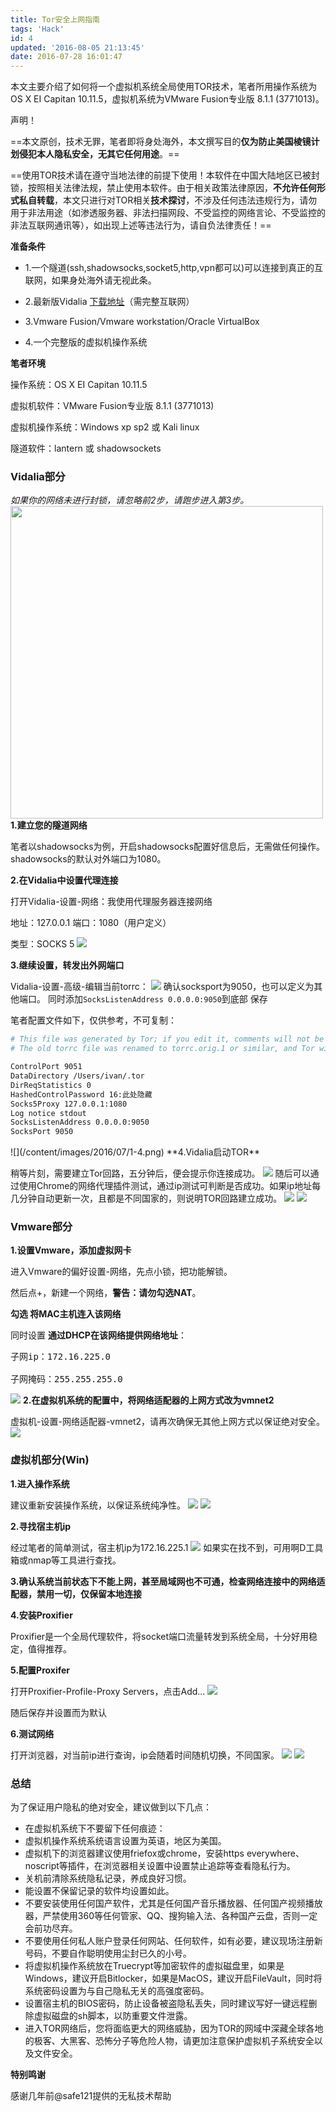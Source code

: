 ```yaml
---
title: Tor安全上网指南
tags: 'Hack'
id: 4
updated: '2016-08-05 21:13:45'
date: 2016-07-28 16:01:47
---
```



本文主要介绍了如何将一个虚拟机系统全局使用TOR技术，笔者所用操作系统为OS X EI Capitan 10.11.5，虚拟机系统为VMware Fusion专业版 8.1.1 (3771013)。
<!-- more --> 
声明！

==本文原创，技术无罪，笔者即将身处海外，本文撰写目的**仅为防止美国棱镜计划侵犯本人隐私安全，无其它任何用途**。==

==使用TOR技术请在遵守当地法律的前提下使用！本软件在中国大陆地区已被封锁，按照相关法律法规，禁止使用本软件。由于相关政策法律原因，**不允许任何形式私自转载**，本文只进行对TOR相关**技术探讨**，不涉及任何违法违规行为，请勿用于非法用途（如渗透服务器、非法扫描网段、不受监控的网络言论、不受监控的非法互联网通讯等），如出现上述等违法行为，请自负法律责任！==


**准备条件**

* 1.一个隧道(ssh,shadowsocks,socket5,http,vpn都可以)可以连接到真正的互联网，如果身处海外请无视此条。

* 2.最新版Vidalia [下载地址](https://dist.torproject.org/vidalia-bundles/)（需完整互联网）

* 3.Vmware Fusion/Vmware workstation/Oracle VirtualBox

* 4.一个完整版的虚拟机操作系统

**笔者环境**

操作系统：OS X EI Capitan 10.11.5

虚拟机软件：VMware Fusion专业版 8.1.1 (3771013)

虚拟机操作系统：Windows xp sp2 或 Kali linux

隧道软件：lantern 或 shadowsockets

### Vidalia部分

*如果你的网络未进行封锁，请忽略前2步，请跑步进入第3步。*
<img src="/content/images/2016/07/1-1.png" width = "500px"/>
**1.建立您的隧道网络**

笔者以shadowsocks为例，开启shadowsocks配置好信息后，无需做任何操作。shadowsocks的默认对外端口为1080。

**2.在Vidalia中设置代理连接**

打开Vidalia-设置-网络：我使用代理服务器连接网络

地址：127.0.0.1 端口：1080（用户定义）

类型：SOCKS 5
![](/content/images/2016/07/1-2.png)

**3.继续设置，转发出外网端口**

Vidalia-设置-高级-编辑当前torrc：
![](/content/images/2016/07/1-3.png)
确认socksport为9050，也可以定义为其他端口。
同时添加`SocksListenAddress 0.0.0.0:9050`到底部
保存

笔者配置文件如下，仅供参考，不可复制：

```Bash
# This file was generated by Tor; if you edit it, comments will not be preserved
# The old torrc file was renamed to torrc.orig.1 or similar, and Tor will ignore it

ControlPort 9051
DataDirectory /Users/ivan/.tor
DirReqStatistics 0
HashedControlPassword 16:此处隐藏
Socks5Proxy 127.0.0.1:1080
Log notice stdout
SocksListenAddress 0.0.0.0:9050
SocksPort 9050
```


</pre>
![](/content/images/2016/07/1-4.png)
**4.Vidalia启动TOR**

稍等片刻，需要建立Tor回路，五分钟后，便会提示你连接成功。
![](/content/images/2016/07/1-5.png)
随后可以通过使用Chrome的网络代理插件测试，通过ip测试可判断是否成功。如果ip地址每几分钟自动更新一次，且都是不同国家的，则说明TOR回路建立成功。
![](/content/images/2016/07/2-2.png)
![](/content/images/2016/07/2-1.png)

### Vmware部分

**1.设置Vmware，添加虚拟网卡**

进入Vmware的偏好设置-网络，先点小锁，把功能解锁。

然后点+，新建一个网络，**警告：请勿勾选NAT**。

**勾选 将MAC主机连入该网络**

同时设置 **通过DHCP在该网络提供网络地址**：

<pre>
子网ip：172.16.225.0

子网掩码：255.255.255.0
</pre>

![](/content/images/2016/07/1.jpg)
**2.在虚拟机系统的配置中，将网络适配器的上网方式改为vmnet2**

虚拟机-设置-网络适配器-vmnet2，请再次确保无其他上网方式以保证绝对安全。
![](/content/images/2016/07/2.jpg)

### **虚拟机部分(Win)**
**1.进入操作系统**

建议重新安装操作系统，以保证系统纯净性。
![](/content/images/2016/07/4-1.jpg)
![](/content/images/2016/07/5-pic_hd.jpg)

**2.寻找宿主机ip**

经过笔者的简单测试，宿主机ip为172.16.225.1
![](/content/images/2016/07/6-pic_hd.jpg)
如果实在找不到，可用啊D工具箱或nmap等工具进行查找。

**3.确认系统当前状态下不能上网，甚至局域网也不可通，检查网络连接中的网络适配器，禁用一切，仅保留本地连接**

**4.安装Proxifier**

Proxifier是一个全局代理软件，将socket端口流量转发到系统全局，十分好用稳定，值得推荐。

**5.配置Proxifer**

打开Proxifier-Profile-Proxy Servers，点击Add...
![](/content/images/2016/07/7-pic_hd.jpg)

随后保存并设置而为默认

**6.测试网络**

打开浏览器，对当前ip进行查询，ip会随着时间随机切换，不同国家。
![](/content/images/2016/07/9-pic_hd.jpg)
![](/content/images/2016/07/8-pic_hd.jpg)

### **总结**

为了保证用户隐私的绝对安全，建议做到以下几点：

* 在虚拟机系统下不要留下任何痕迹：
 * 虚拟机操作系统系统语言设置为英语，地区为美国。
 * 虚拟机下的浏览器建议使用friefox或chrome，安装https everywhere、noscript等插件，在浏览器相关设置中设置禁止追踪等查看隐私行为。
 * 关机前清除系统隐私记录，养成良好习惯。
 * 能设置不保留记录的软件均设置如此。
 * 不要安装使用任何国产软件，尤其是任何国产音乐播放器、任何国产视频播放器，严禁使用360等任何管家、QQ、搜狗输入法、各种国产云盘，否则一定会前功尽弃。
 * 不要使用任何私人账户登录任何网站、任何软件，如有必要，建议现场注册新号码，不要自作聪明使用尘封已久的小号。
* 将虚拟机操作系统放在Truecrypt等加密软件的虚拟磁盘里，如果是Windows，建议开启Bitlocker，如果是MacOS，建议开启FileVault，同时将系统密码设置为与自己隐私无关的高强度密码。
* 设置宿主机的BIOS密码，防止设备被盗隐私丢失，同时建议写好一键远程删除虚拟磁盘的sh脚本，以防重要文件泄露。
* 进入TOR网络后，您将面临更大的网络威胁，因为TOR的网域中深藏全球各地的极客、大黑客、恐怖分子等危险人物，请更加注意保护虚拟机子系统安全以及文件安全。

**特别鸣谢**

感谢几年前@safe121提供的无私技术帮助

